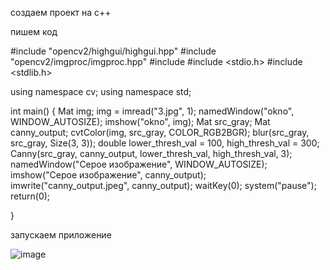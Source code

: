 создаем проект на с++



пишем код




#include "opencv2/highgui/highgui.hpp"
#include "opencv2/imgproc/imgproc.hpp"
#include <iostream>
#include <stdio.h>
#include <stdlib.h>

using namespace cv;
using namespace std;

int main() 
{
	Mat img;
	img = imread("3.jpg", 1);
	namedWindow("okno", WINDOW_AUTOSIZE);
	imshow("okno", img);
	Mat src_gray;
	Mat canny_output;
	cvtColor(img, src_gray, COLOR_RGB2BGR);
	blur(src_gray, src_gray, Size(3, 3));
	double lower_thresh_val = 100, high_thresh_val = 300;
	Canny(src_gray, canny_output, lower_thresh_val, high_thresh_val, 3);
	namedWindow("Серое изображение", WINDOW_AUTOSIZE);
	imshow("Серое изображение", canny_output);
	imwrite("canny_output.jpeg", canny_output);
	waitKey(0);
	system("pause");
	return(0);

}

  
  
  
  запускаем приложение
  
  ![image](https://user-images.githubusercontent.com/90038602/133045171-55daa7a1-4e7c-4931-876e-bd3e2cdf1617.png)
